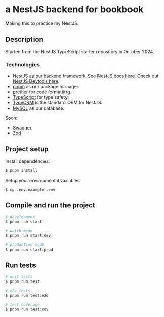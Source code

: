 # a NestJS backend for bookbook
Making this to practice my NestJS.

## Description
Started from the NestJS TypeScript starter repository in October 2024.

### Technologies
* [NestJS](https://github.com/nestjs/nest) as our backend framework. See [NestJS docs here](https://docs.nestjs.com). Check out [NestJS Devtools here](https://devtools.nestjs.com).
* [pnpm](https://pnpm.io/) as our package manager.
* [prettier](https://prettier.io/) for code formatting.
* [TypeScript](https://www.typescriptlang.org/) for type safety.
* [TypeORM](https://typeorm.io/) is the standard ORM for NestJS.
* [MySQL](https://www.mysql.com/) as our database.

Soon:
- [Swagger](https://swagger.io/)
- [Zod](https://zod.dev/)

## Project setup

Install dependencies:
```bash
$ pnpm install
```

Setup your environmental variables:
```bash
$ cp .env.example .env
```

## Compile and run the project

```bash
# development
$ pnpm run start

# watch mode
$ pnpm run start:dev

# production mode
$ pnpm run start:prod
```

## Run tests

```bash
# unit tests
$ pnpm run test

# e2e tests
$ pnpm run test:e2e

# test coverage
$ pnpm run test:cov
```
